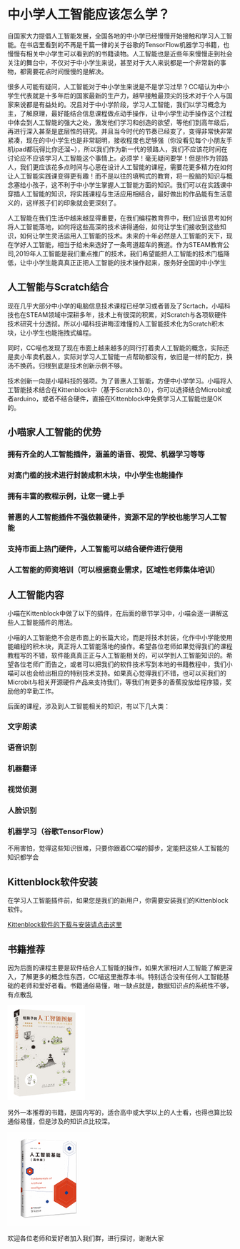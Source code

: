 # 中小学人工智能应该怎么学？

自国家大力提倡人工智能发展，全国各地的中小学已经慢慢开始接触和学习人工智能。在书店里看到的不再是千篇一律的关于谷歌的TensorFlow机器学习书籍，也慢慢有相关中小学生可以看到的的书籍读物。人工智能也是近些年来慢慢走到社会关注的舞台中，不仅对于中小学生来说，甚至对于大人来说都是一个非常新的事物，都需要花点时间慢慢的是解决。

很多人可能有疑问，人工智能对于中小学生来说是不是学习过早？CC喵认为中小学生代表就是十多年后的国家最新的生产力，越早接触最顶尖的技术对于个人与国家来说都是有益处的。况且对于中小学阶段，学习人工智能，我们以学习概念为主，了解原理，最好能结合信息课程做点动手操作，让中小学生动手操作这个过程中体会到人工智能的强大之处，激发他们学习和创造的欲望，等他们到高年级后，再进行深入甚至是底层性的研究。并且当今时代的节奏已经变了，变得非常快非常紧凑，现在的中小学生也是非常聪明，接收程度也足够强（你没看见每个小朋友手机ipad都玩得比你还溜~），所以我们作为新一代的领路人，我们不应该花时间在讨论应不应该学习人工智能这个事情上。必须学！毫无疑问要学！但是!作为领路人，我们更应该花多点时间与心思在设计人工智能的课程，需要花更多精力在如何让人工智能实践课变得更有趣！而不是以往的填鸭式的教育，将一股脑的知识与概念塞给小孩子，这不利于中小学生掌握人工智能方面的知识。我们可以在实践课中穿插人工智能的知识，将实践课程与生活应用相结合，最好做出的作品能有生活意义的，这样孩子们的印象就会更深刻了。

人工智能在我们生活中越来越显得重要，在我们编程教育界中，我们应该思考如何将人工智能落地，如何将这些高深的技术讲得通俗，如何让学生们接收到这些知识，如何让学生灵活运用人工智能的技术。未来的十年必然是人工智能的天下，现在学好人工智能，相当于给未来选好了一条弯道超车的赛道。作为STEAM教育公司,2019年人工智能是我们重点推广的技术，我们希望能把人工智能的技术门槛降低，让中小学生能真真正正把人工智能的技术操作起来，服务好全国的中小学生

## 人工智能与Scratch结合

现在几乎大部分中小学的电脑信息技术课程已经学习或者普及了Scrtach，小喵科技也在STEAM领域中深耕多年，技术上有很深的积累，对Scratch与各项软硬件技术研究十分透彻。所以小喵科技讲晦涩难懂的人工智能技术化为Scratch积木块，让小学生也能拖拽式编程。

同时，CC喵也发现了现在市面上越来越多的同行打着卖人工智能的概念，实际还是卖小车卖机器人，实际对学习人工智能一点帮助都没有，依旧是一样的配方，换汤不换药。归根到底是技术创新示例不够。

技术创新一向是小喵科技的强项。为了普惠人工智能，方便中小学学习。小喵将人工智能技术结合在Kittenblock中（基于Scratch3.0），你可以选择结合Microbit或者arduino，或者不结合硬件，直接在Kittenblock中免费学习人工智能也是OK的。

## 小喵家人工智能的优势

### 拥有齐全的人工智能插件，涵盖的语音、视觉、机器学习等等

### 对高门槛的技术进行封装成积木块，中小学生也能操作

### 拥有丰富的教程示例，让您一键上手

### 普惠的人工智能插件不强依赖硬件，资源不足的学校也能学习人工智能

### 支持市面上热门硬件，人工智能可以结合硬件进行使用

### 人工智能的师资培训（可以根据商业需求，区域性老师集体培训）


## 人工智能内容

小喵在Kittenblock中做了以下的插件，在后面的章节学习中，小喵会逐一讲解这些人工智能插件的用法。

小喵的人工智能绝不会是市面上的长篇大论，而是将技术封装，化作中小学能使用能编程的积木块，真正将人工智能落地的操作。希望各位老师如果觉得我们的课程教程写的不错，软件能真真正正与人工智能相关的，可以学到人工智能知识的。希望各位老师广而告之，或者可以把我们的软件技术写到本地的书籍教程中，我们小喵可以也会给出相应的特别技术支持。如果真心觉得我们不错，也可以买我们的Microbit与相关开源硬件产品来支持我们，等我们有更多的香蕉投放给程序猿，奖励他的辛勤工作。

后面的课程，涉及到人工智能相关的知识，有以下几大类：

### 文字朗读

### 语音识别

### 机器翻译

### 视觉侦测

### 人脸识别

### 机器学习（谷歌TensorFlow）

不用害怕，觉得这些知识很难，只要你跟着CC喵的脚步，定能把这些人工智能的知识都学会

## Kittenblock软件安装

在学习人工智能插件前，如果您是我们的新用户，你需要安装我们的Kittenblock软件。

[Kittenblock软件的下载与安装请点击这里](http://learn.kittenbot.cn/zh_CN/latest/kittenblock/index.html)

## 书籍推荐

因为后面的课程主要是软件结合人工智能的操作，如果大家相对人工智能了解更深入，了解更多的概念性东西，CC喵这里推荐本书。特别适合没有任何人工智能基础的老师和爱好者看。书籍通俗易懂，唯一缺点就是，数据知识点的系统性不够，有点散乱

![](./images/c00_01.png)

另外一本推荐的书籍，是国内写的，适合高中或大学以上的人士看，也得也算比较通俗易懂，但是涉及的知识点比较深。

![](./images/c00_02.png)

欢迎各位老师和爱好者加入我们群，进行探讨，谢谢大家


